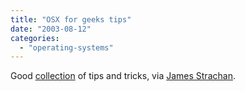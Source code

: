 ```yaml
---
title: "OSX for geeks tips"
date: "2003-08-12"
categories: 
  - "operating-systems"
---
```


Good [collection](http://www.faisal.com/docs/osxforgeeks.html) of tips and tricks, via [James Strachan](http://radio.weblogs.com/0112098/).

